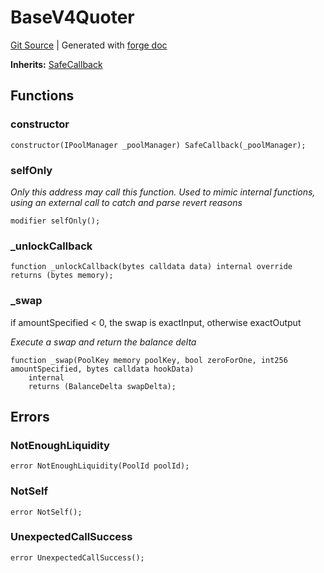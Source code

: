 # BaseV4Quoter
[Git Source](https://github.com/Uniswap/v4-periphery/blob/47e3c30ae8a0d7c086bf3e41bd0e7e3a854e280b/src/base/BaseV4Quoter.sol)
| Generated with [forge doc](https://book.getfoundry.sh/reference/forge/forge-doc)

**Inherits:**
[SafeCallback](/src/base/SafeCallback.sol/abstract.SafeCallback.md)


## Functions
### constructor


```solidity
constructor(IPoolManager _poolManager) SafeCallback(_poolManager);
```

### selfOnly

*Only this address may call this function. Used to mimic internal functions, using an
external call to catch and parse revert reasons*


```solidity
modifier selfOnly();
```

### _unlockCallback


```solidity
function _unlockCallback(bytes calldata data) internal override returns (bytes memory);
```

### _swap

if amountSpecified < 0, the swap is exactInput, otherwise exactOutput

*Execute a swap and return the balance delta*


```solidity
function _swap(PoolKey memory poolKey, bool zeroForOne, int256 amountSpecified, bytes calldata hookData)
    internal
    returns (BalanceDelta swapDelta);
```

## Errors
### NotEnoughLiquidity

```solidity
error NotEnoughLiquidity(PoolId poolId);
```

### NotSelf

```solidity
error NotSelf();
```

### UnexpectedCallSuccess

```solidity
error UnexpectedCallSuccess();
```

